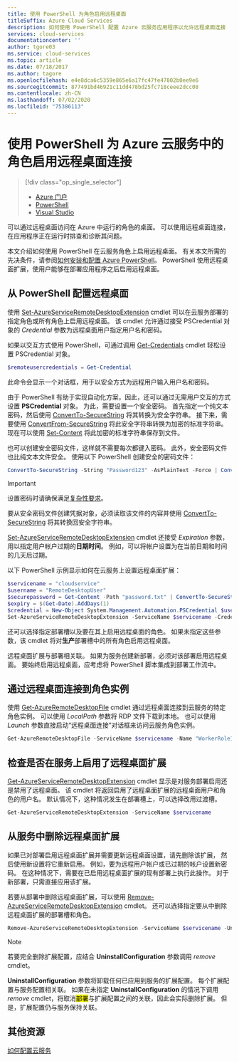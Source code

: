 ```yaml
---
title: 使用 PowerShell 为角色启用远程桌面
titleSuffix: Azure Cloud Services
description: 如何使用 PowerShell 配置 Azure 云服务应用程序以允许远程桌面连接
services: cloud-services
documentationcenter: ''
author: tgore03
ms.service: cloud-services
ms.topic: article
ms.date: 07/18/2017
ms.author: tagore
ms.openlocfilehash: e4e8dca6c5359e865e6a17fc47fe47802b0ee9e6
ms.sourcegitcommit: 877491bd46921c11dd478bd25fc718ceee2dcc08
ms.contentlocale: zh-CN
ms.lasthandoff: 07/02/2020
ms.locfileid: "75386113"
---
```

# <a name="enable-remote-desktop-connection-for-a-role-in-azure-cloud-services-using-powershell"></a>使用 PowerShell 为 Azure 云服务中的角色启用远程桌面连接

> [!div class="op_single_selector"]
> * [Azure 门户](cloud-services-role-enable-remote-desktop-new-portal.md)
> * [PowerShell](cloud-services-role-enable-remote-desktop-powershell.md)
> * [Visual Studio](cloud-services-role-enable-remote-desktop-visual-studio.md)

可以通过远程桌面访问在 Azure 中运行的角色的桌面。 可以使用远程桌面连接，在应用程序正在运行时排查和诊断其问题。

本文介绍如何使用 PowerShell 在云服务角色上启用远程桌面。 有关本文所需的先决条件，请参阅[如何安装和配置 Azure PowerShell](/powershell/azure/overview)。 PowerShell 使用远程桌面扩展，使用户能够在部署应用程序之后启用远程桌面。

## <a name="configure-remote-desktop-from-powershell"></a>从 PowerShell 配置远程桌面
使用 [Set-AzureServiceRemoteDesktopExtension](/powershell/module/servicemanagement/azure/set-azureserviceremotedesktopextension?view=azuresmps-3.7.0) cmdlet 可以在云服务部署的指定角色或所有角色上启用远程桌面。 该 cmdlet 允许通过接受 PSCredential 对象的 *Credential* 参数为远程桌面用户指定用户名和密码。

如果以交互方式使用 PowerShell，可通过调用 [Get-Credentials](https://technet.microsoft.com/library/hh849815.aspx) cmdlet 轻松设置 PSCredential 对象。

```powershell
$remoteusercredentials = Get-Credential
```

此命令会显示一个对话框，用于以安全方式为远程用户输入用户名和密码。

由于 PowerShell 有助于实现自动化方案，因此，还可以通过无需用户交互的方式设置 **PSCredential** 对象。 为此，需要设置一个安全密码。 首先指定一个纯文本密码，然后使用 [ConvertTo-SecureString](https://technet.microsoft.com/library/hh849818.aspx) 将其转换为安全字符串。 接下来，需要使用 [ConvertFrom-SecureString](https://technet.microsoft.com/library/hh849814.aspx) 将此安全字符串转换为加密的标准字符串。 现在可以使用 [Set-Content](https://technet.microsoft.com/library/ee176959.aspx) 将此加密的标准字符串保存到文件。

也可以创建安全密码文件，这样就不需要每次都键入密码。 此外，安全密码文件也比纯文本文件安全。 使用以下 PowerShell 创建安全的密码文件：

```powershell
ConvertTo-SecureString -String "Password123" -AsPlainText -Force | ConvertFrom-SecureString | Set-Content "password.txt"
```

> [!IMPORTANT]
> 设置密码时请确保满足[复杂性要求](https://technet.microsoft.com/library/cc786468.aspx)。

要从安全密码文件创建凭据对象，必须读取该文件的内容并使用 [ConvertTo-SecureString](https://technet.microsoft.com/library/hh849818.aspx) 将其转换回安全字符串。

[Set-AzureServiceRemoteDesktopExtension](/powershell/module/servicemanagement/azure/set-azureserviceremotedesktopextension?view=azuresmps-3.7.0) cmdlet 还接受 *Expiration* 参数，用以指定用户帐户过期的**日期时间**。 例如，可以将帐户设置为在当前日期和时间的几天后过期。

以下 PowerShell 示例显示如何在云服务上设置远程桌面扩展：

```powershell
$servicename = "cloudservice"
$username = "RemoteDesktopUser"
$securepassword = Get-Content -Path "password.txt" | ConvertTo-SecureString
$expiry = $(Get-Date).AddDays(1)
$credential = New-Object System.Management.Automation.PSCredential $username,$securepassword
Set-AzureServiceRemoteDesktopExtension -ServiceName $servicename -Credential $credential -Expiration $expiry
```
还可以选择指定部署槽以及要在其上启用远程桌面的角色。 如果未指定这些参数，该 cmdlet 将对**生产**部署槽中的所有角色启用远程桌面。

远程桌面扩展与部署相关联。 如果为服务创建新部署，必须对该部署启用远程桌面。 要始终启用远程桌面，应考虑将 PowerShell 脚本集成到部署工作流中。

## <a name="remote-desktop-into-a-role-instance"></a>通过远程桌面连接到角色实例

使用 [Get-AzureRemoteDesktopFile](/powershell/module/servicemanagement/azure/get-azureremotedesktopfile?view=azuresmps-3.7.0) cmdlet 通过远程桌面连接到云服务的特定角色实例。 可以使用 *LocalPath* 参数将 RDP 文件下载到本地。 也可以使用 *Launch* 参数直接启动“远程桌面连接”对话框来访问云服务角色实例。

```powershell
Get-AzureRemoteDesktopFile -ServiceName $servicename -Name "WorkerRole1_IN_0" -Launch
```

## <a name="check-if-remote-desktop-extension-is-enabled-on-a-service"></a>检查是否在服务上启用了远程桌面扩展

[Get-AzureServiceRemoteDesktopExtension](/powershell/module/servicemanagement/azure/get-azureremotedesktopfile?view=azuresmps-3.7.0) cmdlet 显示是对服务部署启用还是禁用了远程桌面。 该 cmdlet 将返回启用了远程桌面扩展的远程桌面用户和角色的用户名。 默认情况下，这种情况发生在部署槽上，可以选择改用过渡槽。

```powershell
Get-AzureServiceRemoteDesktopExtension -ServiceName $servicename
```

## <a name="remove-remote-desktop-extension-from-a-service"></a>从服务中删除远程桌面扩展

如果已对部署启用远程桌面扩展并需要更新远程桌面设置，请先删除该扩展， 然后使用新设置将它重新启用。 例如，要为远程用户帐户或已过期的帐户设置新密码。 在这种情况下，需要在已启用远程桌面扩展的现有部署上执行此操作。 对于新部署，只需直接应用该扩展。

若要从部署中删除远程桌面扩展，可以使用 [Remove-AzureServiceRemoteDesktopExtension](/powershell/module/servicemanagement/azure/remove-azureserviceremotedesktopextension?view=azuresmps-3.7.0) cmdlet。 还可以选择指定要从中删除远程桌面扩展的部署槽和角色。

```powershell
Remove-AzureServiceRemoteDesktopExtension -ServiceName $servicename -UninstallConfiguration
```

> [!NOTE]
> 若要完全删除扩展配置，应结合 **UninstallConfiguration** 参数调用 *remove* cmdlet。
>
> **UninstallConfiguration** 参数将卸载任何已应用到服务的扩展配置。 每个扩展配置与服务配置相关联。 如果在未指定 **UninstallConfiguration** 的情况下调用 *remove* cmdlet，将取消<mark>部署</mark>与扩展配置之间的关联，因此会实际删除扩展。 但是，扩展配置仍与服务保持关联。

## <a name="additional-resources"></a>其他资源

[如何配置云服务](cloud-services-how-to-configure-portal.md)


